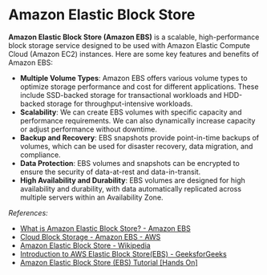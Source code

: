 # Amazon Elastic Block Store

**Amazon Elastic Block Store (Amazon EBS)** is a scalable, high-performance block storage service designed to be used with Amazon Elastic Compute Cloud (Amazon EC2) instances. Here are some key features and benefits of Amazon EBS:

- **Multiple Volume Types**: Amazon EBS offers various volume types to optimize storage performance and cost for different applications. These include SSD-backed storage for transactional workloads and HDD-backed storage for throughput-intensive workloads.
- **Scalability**: We can create EBS volumes with specific capacity and performance requirements. We can also dynamically increase capacity or adjust performance without downtime.
- **Backup and Recovery**: EBS snapshots provide point-in-time backups of volumes, which can be used for disaster recovery, data migration, and compliance.
- **Data Protection**: EBS volumes and snapshots can be encrypted to ensure the security of data-at-rest and data-in-transit.
- **High Availability and Durability**: EBS volumes are designed for high availability and durability, with data automatically replicated across multiple servers within an Availability Zone.

<em>References:</em>
* [What is Amazon Elastic Block Store? - Amazon EBS](https://docs.aws.amazon.com/ebs/latest/userguide/what-is-ebs.html)
* [Cloud Block Storage - Amazon EBS - AWS](https://aws.amazon.com/ebs/)
* [Amazon Elastic Block Store - Wikipedia](https://en.wikipedia.org/wiki/Amazon_Elastic_Block_Store)
* [Introduction to AWS Elastic Block Store(EBS) - GeeksforGeeks](https://www.geeksforgeeks.org/introduction-to-aws-elastic-block-storeebs/)
* [Amazon Elastic Block Store (EBS) Tutorial [Hands On]](https://www.golinuxcloud.com/amazon-elastic-block-store-ebs/)
